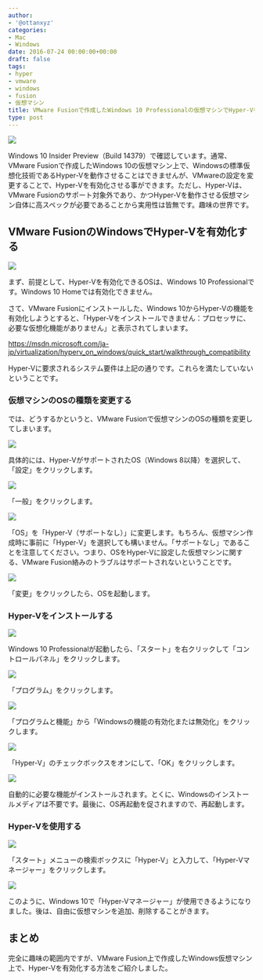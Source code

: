 ```yaml
---
author:
- '@ottanxyz'
categories:
- Mac
- Windows
date: 2016-07-24 00:00:00+00:00
draft: false
tags:
- hyper
- vmware
- windows
- fusion
- 仮想マシン
title: VMware Fusionで作成したWindows 10 Professionalの仮想マシンでHyper-Vを有効化する方法
type: post
---
```


![](160724-57942af931232.jpg)

Windows 10 Insider Preview（Build 14379）で確認しています。通常、VMware Fusionで作成したWindows 10の仮想マシン上で、Windowsの標準仮想化技術であるHyper-Vを動作させることはできませんが、VMwareの設定を変更することで、Hyper-Vを有効化させる事ができます。ただし、Hyper-Vは、VMware Fusionのサポート対象外であり、かつHyper-Vを動作させる仮想マシン自体に高スペックが必要であることから実用性は皆無です。趣味の世界です。

## VMware FusionのWindowsでHyper-Vを有効化する

![](160724-57942b8f2c7a0.png)

まず、前提として、Hyper-Vを有効化できるOSは、Windows 10 Professionalです。Windows 10 Homeでは有効化できません。

さて、VMware Fusionにインストールした、Windows 10からHyper-Vの機能を有効化しようとすると、「Hyper-Vをインストールできません：プロセッサに、必要な仮想化機能がありません」と表示されてしまいます。

<https://msdn.microsoft.com/ja-jp/virtualization/hyperv_on_windows/quick_start/walkthrough_compatibility>

Hyper-Vに要求されるシステム要件は上記の通りです。これらを満たしていないということです。

### 仮想マシンのOSの種類を変更する

では、どうするかというと、VMware Fusionで仮想マシンのOSの種類を変更してしまいます。

![](160724-57942c56d4936.png)

具体的には、Hyper-VがサポートされたOS（Windows 8以降）を選択して、「設定」をクリックします。

![](160724-57942cb11eb9b.png)

「一般」をクリックします。

![](160724-57942cc33211b.png)

「OS」を「Hyper-V（サポートなし）」に変更します。もちろん、仮想マシン作成時に事前に「Hyper-V」を選択しても構いません。「サポートなし」であることを注意してください。つまり、OSをHyper-Vに設定した仮想マシンに関する、VMware Fusion絡みのトラブルはサポートされないということです。

![](160724-57942ccbe5c8d.png)

「変更」をクリックしたら、OSを起動します。

### Hyper-Vをインストールする

![](160724-57942cd24f2b1.png)

Windows 10 Professionalが起動したら、「スタート」を右クリックして「コントロールパネル」をクリックします。

![](160724-57942cdcc175e.png)

「プログラム」をクリックします。

![](160724-57942ce364f35.png)

「プログラムと機能」から「Windowsの機能の有効化または無効化」をクリックします。

![](160724-57942cea02564.png)

「Hyper-V」のチェックボックスをオンにして、「OK」をクリックします。

![](160724-57942cf225467.png)

自動的に必要な機能がインストールされます。とくに、Windowsのインストールメディアは不要です。最後に、OS再起動を促されますので、再起動します。

### Hyper-Vを使用する

![](160724-57942cf870bc1.png)

「スタート」メニューの検索ボックスに「Hyper-V」と入力して、「Hyper-Vマネージャー」をクリックします。

![](160724-57942d00a9e37.png)

このように、Windows 10で「Hyper-Vマネージャー」が使用できるようになりました。後は、自由に仮想マシンを追加、削除することがきます。

## まとめ

完全に趣味の範囲内ですが、VMware Fusion上で作成したWindows仮想マシン上で、Hyper-Vを有効化する方法をご紹介しました。
